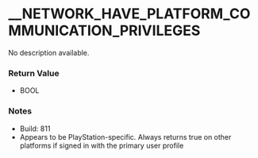 # __NETWORK_HAVE_PLATFORM_COMMUNICATION_PRIVILEGES

No description available.

### Return Value
* BOOL

### Notes
* Build: 811
* Appears to be PlayStation-specific. Always returns true on other platforms if signed in with the primary user profile

